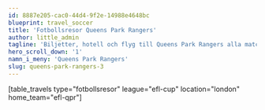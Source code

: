 ```yaml
---
id: 8887e205-cac0-44d4-9f2e-14988e4648bc
blueprint: travel_soccer
title: 'Fotbollsresor Queens Park Rangers'
author: little_admin
tagline: 'Biljetter, hotell och flyg till Queens Park Rangers alla matcher i EFL Cup'
hero_scroll_down: '1'
namn_i_meny: 'Queens Park Rangers'
slug: queens-park-rangers-3
---
```

<p>[table_travels type="fotbollsresor" league="efl-cup" location="london" home_team="efl-qpr"]</p>

